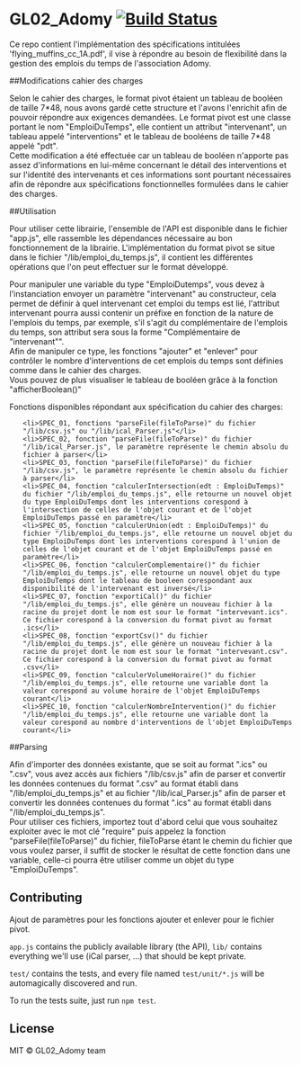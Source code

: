 # GL02_Adomy [![Build Status](https://secure.travis-ci.org/PunKeel/GL02_Adomy.svg?branch=master)](https://travis-ci.org/PunKeel/GL02_Adomy)

<p>Ce repo contient l'implémentation des spécifications intitulées 'flying_muffins_cc_1A.pdf', il vise à répondre au besoin de flexibilité dans la gestion des emplois du temps de l'association Adomy.</P>

##Modifications cahier des charges

<p>Selon le cahier des charges, le format pivot étaient un tableau de booléen de taille 7*48, nous avons gardé cette structure et l'avons l'enrichit afin de pouvoir répondre aux exigences demandées. Le format pivot est une classe portant le nom "EmploiDuTemps", elle contient un attribut "intervenant", un tableau appelé "interventions" et le tableau de booléens de taille 7*48 appelé "pdt".</br> Cette modification a été effectuée car un tableau de booléen n'apporte pas assez d'informations en lui-même concernant le détail des interventions et sur l'identité des intervenants et ces informations sont pourtant nécessaires afin de répondre aux spécifications fonctionnelles formulées dans le cahier des charges.</p>

##Utilisation

<p>Pour utiliser cette librairie, l'ensemble de l'API est disponible dans le fichier "app.js", elle rassemble les dépendances nécessaire au bon fonctionnement de la librairie. L'implémentation du format pivot se situe dans le fichier "/lib/emploi_du_temps.js", il contient les différentes opérations que l'on peut effectuer sur le format développé.</p>

<p>Pour manipuler une variable du type "EmploiDutemps", vous devez à l'instanciation envoyer un paramètre "intervenant" au constructeur, cela permet de définir à quel intervenant cet emploi du temps est lié, l'attribut intervenant pourra aussi contenir un préfixe en fonction de la nature de l'emplois du temps, par exemple, s'il s'agit du complémentaire de l'emplois du temps, son attribut sera sous la forme "Complémentaire de "intervenant"".</br>Afin de manipuler ce type, les fonctions "ajouter" et "enlever" pour contrôler le nombre d'interventions de cet emplois du temps sont définies comme dans le cahier des charges.</br>Vous pouvez de plus visualiser le tableau de booléen grâce à la fonction "afficherBoolean()"</p>

<p>Fonctions disponibles répondant aux spécification du cahier des charges:</p>
<ul>

	<li>SPEC_01, fonctions "parseFile(fileToParse)" du fichier "/lib/csv.js" ou "/lib/ical_Parser.js"</li>
	<li>SPEC_02, fonction "parseFile(fileToParse)" du fichier "/lib/ical_Parser.js", le paramètre représente le chemin absolu du fichier à parser</li>
	<li>SPEC_03, fonction "parseFile(fileToParse)" du fichier "/lib/csv.js", le paramètre représente le chemin absolu du fichier à parser</li>
	<li>SPEC_04, fonction "calculerIntersection(edt : EmploiDuTemps)" du fichier "/lib/emploi_du_temps.js", elle retourne un nouvel objet du type EmploiDuTemps dont les interventions corespond à l'intersection de celles de l'objet courant et de l'objet EmploiDuTemps passé en paramètre</li>
	<li>SPEC_05, fonction "calculerUnion(edt : EmploiDuTemps)" du fichier "/lib/emploi_du_temps.js", elle retourne un nouvel objet du type EmploiDuTemps dont les interventions corespond à l'union de celles de l'objet courant et de l'objet EmploiDuTemps passé en paramètre</li>
	<li>SPEC_06, fonction "calculerComplementaire()" du fichier "/lib/emploi_du_temps.js", elle retourne un nouvel objet du type EmploiDuTemps dont le tableau de booleen corespondant aux disponibilité de l'intervenant est inversé</li>
	<li>SPEC_07, fonction "exportiCal()" du fichier "/lib/emploi_du_temps.js", elle génère un nouveau fichier à la racine du projet dont le nom est sour le format "intervevant.ics". Ce fichier corespond à la conversion du format pivot au format .ics</li>
	<li>SPEC_08, fonction "exportCsv()" du fichier "/lib/emploi_du_temps.js", elle génère un nouveau fichier à la racine du projet dont le nom est sour le format "intervevant.csv". Ce fichier corespond à la conversion du format pivot au format .csv</li>
	<li>SPEC_09, fonction "calculerVolumeHoraire()" du fichier "/lib/emploi_du_temps.js", elle retourne une variable dont la valeur corespond au volume horaire de l'objet EmploiDuTemps courant</li>
	<li>SPEC_10, fonction "calculerNombreIntervention()" du fichier "/lib/emploi_du_temps.js", elle retourne une variable dont la valeur corespond au nombre d'interventions de l'objet EmploiDuTemps courant</li>
</ul>
##Parsing

Afin d'importer des données existante, que se soit au format ".ics" ou ".csv", vous avez accès aux fichiers "/lib/csv.js" afin de parser et convertir les données contenues du format ".csv" au format établi dans "/lib/emploi_du_temps.js" et au fichier "/lib/ical_Parser.js" afin de parser et convertir les données contenues du format ".ics" au format établi dans "/lib/emploi_du_temps.js".</br>Pour utiliser ces fichiers, importez tout d'abord celui que vous souhaitez exploiter avec 
le mot clé "require" puis appelez la fonction "parseFile(fileToParse)" du fichier, fileToParse étant le chemin du fichier que vous voulez parser, il suffit de stocker le résultat de cette fonction dans une variable, celle-ci pourra être utiliser comme un objet du type "EmploiDuTemps".

## Contributing
Ajout de paramètres pour les fonctions ajouter et enlever pour le fichier pivot.

`app.js` contains the publicly available library (the API), `lib/` contains everything we'll use (iCal parser, ...) that should be kept private.

`test/` contains the tests, and every file named `test/unit/*.js` will be automagically discovered and run.

To run the tests suite, just run `npm test`.


## License
MIT © GL02_Adomy team
